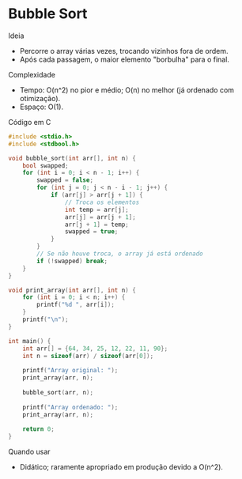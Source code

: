 # Bubble Sort

Ideia
- Percorre o array várias vezes, trocando vizinhos fora de ordem.
- Após cada passagem, o maior elemento "borbulha" para o final.

Complexidade
- Tempo: O(n^2) no pior e médio; O(n) no melhor (já ordenado com otimização).
- Espaço: O(1).

Código em C
```c
#include <stdio.h>
#include <stdbool.h>

void bubble_sort(int arr[], int n) {
    bool swapped;
    for (int i = 0; i < n - 1; i++) {
        swapped = false;
        for (int j = 0; j < n - i - 1; j++) {
            if (arr[j] > arr[j + 1]) {
                // Troca os elementos
                int temp = arr[j];
                arr[j] = arr[j + 1];
                arr[j + 1] = temp;
                swapped = true;
            }
        }
        // Se não houve troca, o array já está ordenado
        if (!swapped) break;
    }
}

void print_array(int arr[], int n) {
    for (int i = 0; i < n; i++) {
        printf("%d ", arr[i]);
    }
    printf("\n");
}

int main() {
    int arr[] = {64, 34, 25, 12, 22, 11, 90};
    int n = sizeof(arr) / sizeof(arr[0]);
    
    printf("Array original: ");
    print_array(arr, n);
    
    bubble_sort(arr, n);
    
    printf("Array ordenado: ");
    print_array(arr, n);
    
    return 0;
}
```

Quando usar
- Didático; raramente apropriado em produção devido a O(n^2).